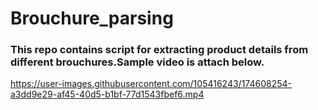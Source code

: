# Brouchure_parsing

### This repo contains script for extracting product details from different brouchures.Sample video is attach below.



https://user-images.githubusercontent.com/105416243/174608254-a3dd9e29-af45-40d5-b1bf-77d1543fbef6.mp4

